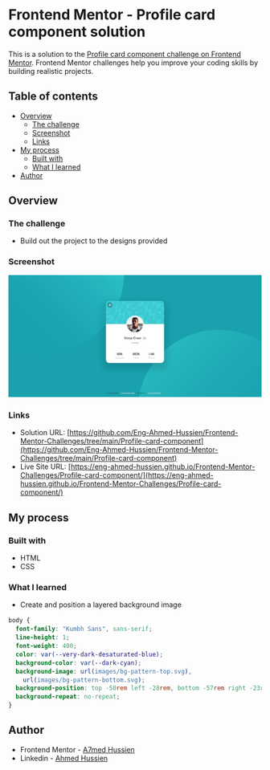 # Frontend Mentor - Profile card component solution

This is a solution to the [Profile card component challenge on Frontend Mentor](https://www.frontendmentor.io/challenges/profile-card-component-cfArpWshJ). Frontend Mentor challenges help you improve your coding skills by building realistic projects.

## Table of contents

- [Overview](#overview)
  - [The challenge](#the-challenge)
  - [Screenshot](#screenshot)
  - [Links](#links)
- [My process](#my-process)
  - [Built with](#built-with)
  - [What I learned](#what-i-learned)
- [Author](#author)

## Overview

### The challenge

- Build out the project to the designs provided

### Screenshot

![Screenshot](./images/Screenshot.jpeg)

### Links

- Solution URL: [https://github.com/Eng-Ahmed-Hussien/Frontend-Mentor-Challenges/tree/main/Profile-card-component](https://github.com/Eng-Ahmed-Hussien/Frontend-Mentor-Challenges/tree/main/Profile-card-component)
- Live Site URL: [https://eng-ahmed-hussien.github.io/Frontend-Mentor-Challenges/Profile-card-component/](https://eng-ahmed-hussien.github.io/Frontend-Mentor-Challenges/Profile-card-component/)

## My process

### Built with

- HTML
- CSS

### What I learned

- Create and position a layered background image

```css
body {
  font-family: "Kumbh Sans", sans-serif;
  line-height: 1;
  font-weight: 400;
  color: var(--very-dark-desaturated-blue);
  background-color: var(--dark-cyan);
  background-image: url(images/bg-pattern-top.svg),
    url(images/bg-pattern-bottom.svg);
  background-position: top -50rem left -28rem, bottom -57rem right -23rem;
  background-repeat: no-repeat;
}
```

## Author

- Frontend Mentor - [A7med Hussien](https://www.frontendmentor.io/profile/Eng-Ahmed-Hussien)
- Linkedin - [Ahmed Hussien](https://www.linkedin.com/in/ahmed-hussien-front-end-developer/)
